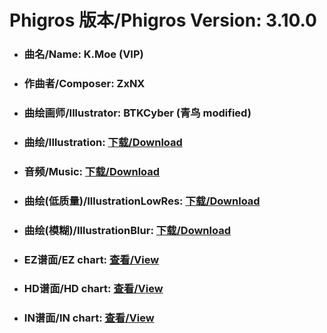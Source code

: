 
# Phigros 版本/Phigros Version:  3.10.0

- ### __曲名/Name:  K.Moe (VIP)__

- ### __作曲者/Composer:  ZxNX__

- ### __曲绘画师/Illustrator:  BTKCyber (青鸟 modified)__

- ### __曲绘/Illustration:  [下载/Download](https://github.com/Po6647A/PAR/releases/download/3.10.0/939.png)__

- ### __音频/Music:  [下载/Download](https://github.com/Po6647A/PAR/releases/download/3.10.0/1855.ogg)__

- ### __曲绘(低质量)/IllustrationLowRes:  [下载/Download](https://github.com/Po6647A/PAR/releases/download/3.10.0/1431.png)__

- ### __曲绘(模糊)/IllustrationBlur:  [下载/Download](https://github.com/Po6647A/PAR/releases/download/3.10.0/1185.png)__


- ### __EZ谱面/EZ chart:  [查看/View](./EZ.json/index.html)__

- ### __HD谱面/HD chart:  [查看/View](./HD.json/index.html)__

- ### __IN谱面/IN chart:  [查看/View](./IN.json/index.html)__
